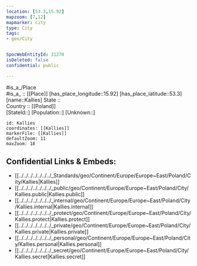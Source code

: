 ```yaml
---
location: [53.3,15.92] 
mapzoom: [7,12] 
mapmarker: city 
type: City
tags:
- geo/City


SpocWebEntityId: 31270
isDeleted: false
confidential: public

---
```

#is_a_/Place  
#is_a_ :: [[Place]] 
[has_place_longitude::15.92] 
[has_place_latitude::53.3] 
[name::Kallies] 
State ::  
Country :: [[Poland]]  
[StateId::] 
[Population::] 
[Unknown::] 


```leaflet
id: Kallies
coordinates: [[Kallies]] 
markerFile: [[Kallies]] 
defaultZoom: 11 
maxZoom: 18
```


## Confidential Links & Embeds: 
- [[../../../../../../../_Standards/geo/Continent/Europe/Europe~East/Poland/City/Kallies|Kallies]] 
- [[../../../../../../../_public/geo/Continent/Europe/Europe~East/Poland/City/Kallies.public|Kallies.public]] 
- [[../../../../../../../_internal/geo/Continent/Europe/Europe~East/Poland/City/Kallies.internal|Kallies.internal]] 
- [[../../../../../../../_protect/geo/Continent/Europe/Europe~East/Poland/City/Kallies.protect|Kallies.protect]] 
- [[../../../../../../../_private/geo/Continent/Europe/Europe~East/Poland/City/Kallies.private|Kallies.private]] 
- [[../../../../../../../_personal/geo/Continent/Europe/Europe~East/Poland/City/Kallies.personal|Kallies.personal]] 
- [[../../../../../../../_secret/geo/Continent/Europe/Europe~East/Poland/City/Kallies.secret|Kallies.secret]] 
